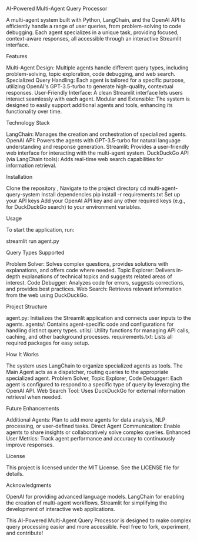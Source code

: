 AI-Powered Multi-Agent Query Processor

A multi-agent system built with Python, LangChain, and the OpenAI API to efficiently handle a range of user queries, from problem-solving to code debugging. Each agent specializes in a unique task, providing focused, context-aware responses, all accessible through an interactive Streamlit interface.

Features

Multi-Agent Design: Multiple agents handle different query types, including problem-solving, topic exploration, code debugging, and web search. Specialized Query Handling: Each agent is tailored for a specific purpose, utilizing OpenAI's GPT-3.5-turbo to generate high-quality, contextual responses. User-Friendly Interface: A clean Streamlit interface lets users interact seamlessly with each agent. Modular and Extensible: The system is designed to easily support additional agents and tools, enhancing its functionality over time.

Technology Stack

LangChain: Manages the creation and orchestration of specialized agents. OpenAI API: Powers the agents with GPT-3.5-turbo for natural language understanding and response generation. Streamlit: Provides a user-friendly web interface for interacting with the multi-agent system. DuckDuckGo API (via LangChain tools): Adds real-time web search capabilities for information retrieval.

Installation

Clone the repository , Navigate to the project directory cd multi-agent-query-system Install dependencies pip install -r requirements.txt Set up your API keys Add your OpenAI API key and any other required keys (e.g., for DuckDuckGo search) to your environment variables.

Usage

To start the application, run:

streamlit run agent.py

Query Types Supported

Problem Solver: Solves complex questions, provides solutions with explanations, and offers code where needed. Topic Explorer: Delivers in-depth explanations of technical topics and suggests related areas of interest. Code Debugger: Analyzes code for errors, suggests corrections, and provides best practices. Web Search: Retrieves relevant information from the web using DuckDuckGo.

Project Structure

agent.py: Initializes the Streamlit application and connects user inputs to the agents. agents/: Contains agent-specific code and configurations for handling distinct query types. utils/: Utility functions for managing API calls, caching, and other background processes. requirements.txt: Lists all required packages for easy setup.

How It Works

The system uses LangChain to organize specialized agents as tools. The Main Agent acts as a dispatcher, routing queries to the appropriate specialized agent. Problem Solver, Topic Explorer, Code Debugger: Each agent is configured to respond to a specific type of query by leveraging the OpenAI API. Web Search Tool: Uses DuckDuckGo for external information retrieval when needed.

Future Enhancements

Additional Agents: Plan to add more agents for data analysis, NLP processing, or user-defined tasks. Direct Agent Communication: Enable agents to share insights or collaboratively solve complex queries. Enhanced User Metrics: Track agent performance and accuracy to continuously improve responses.

License

This project is licensed under the MIT License. See the LICENSE file for details.

Acknowledgments

OpenAI for providing advanced language models. LangChain for enabling the creation of multi-agent workflows. Streamlit for simplifying the development of interactive web applications.

This AI-Powered Multi-Agent Query Processor is designed to make complex query processing easier and more accessible. Feel free to fork, experiment, and contribute!
